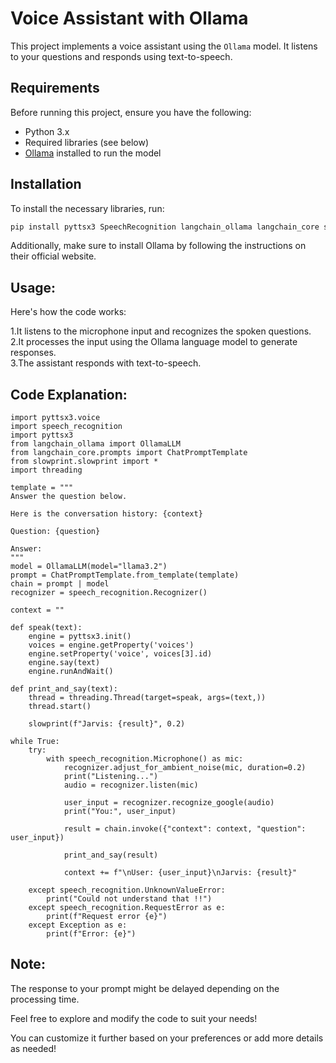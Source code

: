# Voice Assistant with Ollama

This project implements a voice assistant using the `Ollama` model. It listens to your questions and responds using text-to-speech.

## Requirements

Before running this project, ensure you have the following:

- Python 3.x
- Required libraries (see below)
- [Ollama](https://ollama.com/) installed to run the model

## Installation

To install the necessary libraries, run:

```bash
pip install pyttsx3 SpeechRecognition langchain_ollama langchain_core slowprint
```

Additionally, make sure to install Ollama by following the instructions on their official website.

## Usage:

Here's how the code works:

1.It listens to the microphone input and recognizes the spoken questions.  
2.It processes the input using the Ollama language model to generate responses.   
3.The assistant responds with text-to-speech.   

## Code Explanation:

```
import pyttsx3.voice
import speech_recognition
import pyttsx3
from langchain_ollama import OllamaLLM
from langchain_core.prompts import ChatPromptTemplate
from slowprint.slowprint import *
import threading

template = """
Answer the question below.

Here is the conversation history: {context}

Question: {question}

Answer:
"""
model = OllamaLLM(model="llama3.2")
prompt = ChatPromptTemplate.from_template(template)
chain = prompt | model
recognizer = speech_recognition.Recognizer()

context = ""

def speak(text):
    engine = pyttsx3.init()
    voices = engine.getProperty('voices')
    engine.setProperty('voice', voices[3].id)
    engine.say(text)
    engine.runAndWait()

def print_and_say(text):
    thread = threading.Thread(target=speak, args=(text,))
    thread.start()
    
    slowprint(f"Jarvis: {result}", 0.2)

while True:
    try:
        with speech_recognition.Microphone() as mic:
            recognizer.adjust_for_ambient_noise(mic, duration=0.2)
            print("Listening...")
            audio = recognizer.listen(mic)

            user_input = recognizer.recognize_google(audio)
            print("You:", user_input)

            result = chain.invoke({"context": context, "question": user_input})
            
            print_and_say(result)
           
            context += f"\nUser: {user_input}\nJarvis: {result}"

    except speech_recognition.UnknownValueError:
        print("Could not understand that !!")
    except speech_recognition.RequestError as e:
        print(f"Request error {e}")
    except Exception as e:
        print(f"Error: {e}")
```
## Note:

The response to your prompt might be delayed depending on the processing time.

Feel free to explore and modify the code to suit your needs!


You can customize it further based on your preferences or add more details as needed!
